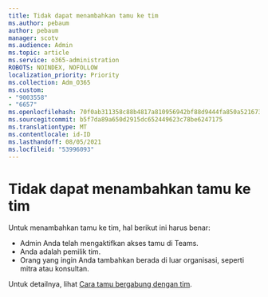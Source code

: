 ```yaml
---
title: Tidak dapat menambahkan tamu ke tim
ms.author: pebaum
author: pebaum
manager: scotv
ms.audience: Admin
ms.topic: article
ms.service: o365-administration
ROBOTS: NOINDEX, NOFOLLOW
localization_priority: Priority
ms.collection: Adm_O365
ms.custom:
- "9003558"
- "6657"
ms.openlocfilehash: 70f0ab311358c88b4817a810956942bf88d9444fa850a5216736eb657189d5a5
ms.sourcegitcommit: b5f7da89a650d2915dc652449623c78be6247175
ms.translationtype: MT
ms.contentlocale: id-ID
ms.lasthandoff: 08/05/2021
ms.locfileid: "53996093"
---
```

# <a name="cant-add-guests-to-a-team"></a>Tidak dapat menambahkan tamu ke tim

Untuk menambahkan tamu ke tim, hal berikut ini harus benar:  

- Admin Anda telah mengaktifkan akses tamu di Teams.
- Anda adalah pemilik tim.
- Orang yang ingin Anda tambahkan berada di luar organisasi, seperti mitra atau konsultan.

Untuk detailnya, lihat [Cara tamu bergabung dengan tim](https://docs.microsoft.com/MicrosoftTeams/guest-joins).